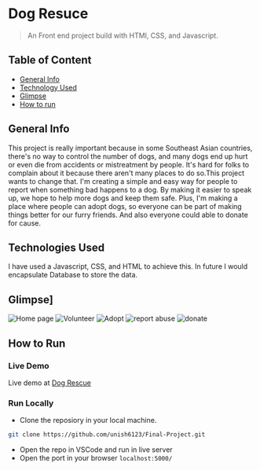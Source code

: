 # Dog Resuce
>An Front end project build with HTMl, CSS, and Javascript.
## Table of Content 
- [General Info](#general-info)
- [Technology Used](#technologies)
- [Glimpse](#glimpse)
- [How to run](#how-to-run)



## General Info
This project is really important because in some Southeast Asian countries, there's no way to control the number of dogs, and many dogs end up hurt or even die from
accidents or mistreatment by people. It's hard for folks to complain about it because there aren't many places to do so.This project wants to change that. 
I'm creating a simple and easy way for people to report when something bad happens to a dog. By making it easier to speak up, we hope to help more dogs and keep them safe. Plus,
I'm making a place where people can adopt dogs, so everyone can be part of making things better for our furry friends. And also everyone could able to donate for cause.

## Technologies Used
I have used a Javascript, CSS, and HTML to achieve this. In future I would encapsulate Database to store the data.

## Glimpse]
<p>
    <img src="/dog/dog_re1" alt="Home page" />
    <img src="/dog/dog_re2" alt="Volunteer" />
    <img src="/dog/dog_re3" alt="Adopt" />
    <img src="/dog/dog_re4" alt="report abuse" />
    <img src="/dog/dog_re5" alt="donate" />
</p>

## How to Run
### Live Demo
Live demo at <a href="https://unish6123.github.io/Final-Project/" target="_blank">Dog Rescue</a>

### Run Locally
- Clone the reposiory in your local machine.
```bash
git clone https://github.com/unish6123/Final-Project.git
```
- Open the repo in VSCode and run in live server
- Open the port in your browser `localhost:5000/`







